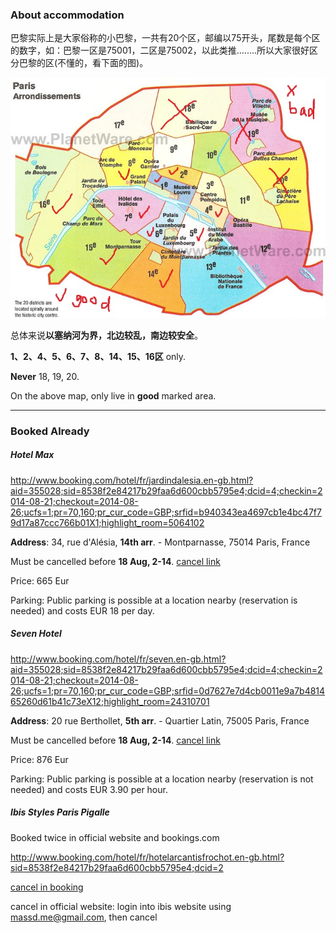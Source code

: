 ### About accommodation


巴黎实际上是大家俗称的小巴黎，一共有20个区，邮编以75开头，尾数是每个区的数字，如：巴黎一区是75001，二区是75002，以此类推........所以大家很好区分巴黎的区(不懂的，看下面的图)。 

![paris province](img/paris_province.jpg)

总体来说**以塞纳河为界，北边较乱，南边较安全**。

**1、2、4、5、6、7、8、14、15、16区** only.

**Never** 18, 19, 20.

On the above map, only live in **good** marked area.

---
### Booked Already

##### Hotel Max

http://www.booking.com/hotel/fr/jardindalesia.en-gb.html?aid=355028;sid=8538f2e84217b29faa6d600cbb5795e4;dcid=4;checkin=2014-08-21;checkout=2014-08-26;ucfs=1;pr=70,160;pr_cur_code=GBP;srfid=b940343ea4697cb1e4bc47f79d17a87ccc766b01X1;highlight_room=5064102

**Address**: 34, rue d'Alésia, **14th arr**. - Montparnasse, 75014 Paris, France

Must be cancelled before **18 Aug, 2-14**. [cancel link](http://www.secure-hotel-booking.com/Hotel-MAX/2H3V/cancel?ref=J98GHN)

Price: 665 Eur

Parking: Public parking is possible at a location nearby (reservation is needed) and costs EUR 18 per day.

##### Seven Hotel

http://www.booking.com/hotel/fr/seven.en-gb.html?aid=355028;sid=8538f2e84217b29faa6d600cbb5795e4;dcid=4;checkin=2014-08-21;checkout=2014-08-26;ucfs=1;pr=70,160;pr_cur_code=GBP;srfid=0d7627e7d4cb0011e9a7b481465260d61b41c73eX12;highlight_room=24310701

**Address**: 20 rue Berthollet, **5th arr**. - Quartier Latin, 75005 Paris, France

Must be cancelled before **18 Aug, 2-14**. [cancel link](http://www.secure-hotel-booking.com/Seven-Hotel/2GQ4/cancel?ref=J98G9P)

Price: 876 Eur

Parking: Public parking is possible at a location nearby (reservation is not needed) and costs EUR 3.90 per hour.



##### Ibis Styles Paris Pigalle

Booked twice in official website and bookings.com

http://www.booking.com/hotel/fr/hotelarcantisfrochot.en-gb.html?sid=8538f2e84217b29faa6d600cbb5795e4;dcid=2

[cancel in booking](https://secure.booking.com/myreservations.en.html?bn=149783037;pincode=6372;source=conf_email;pbsource=conf_email_modify)

cancel in official website: login into ibis website using massd.me@gmail.com, then cancel
